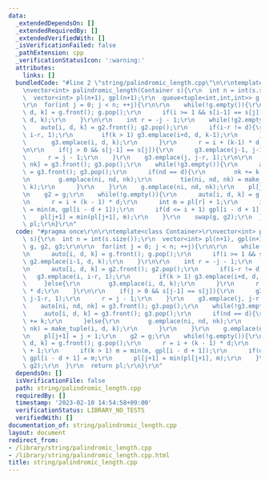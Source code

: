 ```yaml
---
data:
  _extendedDependsOn: []
  _extendedRequiredBy: []
  _extendedVerifiedWith: []
  _isVerificationFailed: false
  _pathExtension: cpp
  _verificationStatusIcon: ':warning:'
  attributes:
    links: []
  bundledCode: "#line 2 \"string/palindromic_length.cpp\"\n\r\ntemplate<class Container>\r\
    \nvector<int> palindromic_length(Container s){\r\n  int n = int(s.size());\r\n\
    \  vector<int> pl(n+1), gpl(n+1);\r\n  queue<tuple<int,int,int>> g, g2, g3;\r\n\
    \r\n  for(int j = 0; j < n; ++j){\r\n\r\n    while(!g.empty()){\r\n      auto[i,\
    \ d, k] = g.front(); g.pop();\r\n      if(i >= 1 && s[i-1] == s[j]) g2.emplace(i-1,\
    \ d, k);\r\n    }\r\n\r\n    int r = -j - 1;\r\n    while(!g2.empty()){\r\n  \
    \    auto[i, d, k] = g2.front(); g2.pop();\r\n      if(i-r != d){\r\n        g3.emplace(i,\
    \ i-r, 1);\r\n        if(k > 1) g3.emplace(i+d, d, k-1);\r\n      }else{\r\n \
    \       g3.emplace(i, d, k);\r\n      }\r\n      r = i + (k-1) * d;\r\n    }\r\
    \n\r\n    if(j > 0 && s[j-1] == s[j]){\r\n      g3.emplace(j-1, j-1-r, 1);\r\n\
    \      r = j - 1;\r\n    }\r\n    g3.emplace(j, j-r, 1);\r\n\r\n    auto[ni, nd,\
    \ nk] = g3.front(); g3.pop();\r\n    while(!g3.empty()){\r\n      auto[i, d, k]\
    \ = g3.front(); g3.pop();\r\n      if(nd == d){\r\n        nk += k;\r\n      }else{\r\
    \n        g.emplace(ni, nd, nk);\r\n        tie(ni, nd, nk) = make_tuple(i, d,\
    \ k);\r\n      }\r\n    }\r\n    g.emplace(ni, nd, nk);\r\n    pl[j+1] = j + 1;\r\
    \n    g2 = g;\r\n    while(!g.empty()){\r\n      auto[i, d, k] = g.front(); g.pop();\r\
    \n      r = i + (k - 1) * d;\r\n      int m = pl[r] + 1;\r\n      if(k > 1) m\
    \ = min(m, gpl[i - d + 1]);\r\n      if(d <= i + 1) gpl[i - d + 1] = m;\r\n  \
    \    pl[j+1] = min(pl[j+1], m);\r\n    }\r\n    swap(g, g2);\r\n  }\r\n  return\
    \ pl;\r\n}\r\n"
  code: "#pragma once\r\n\r\ntemplate<class Container>\r\nvector<int> palindromic_length(Container\
    \ s){\r\n  int n = int(s.size());\r\n  vector<int> pl(n+1), gpl(n+1);\r\n  queue<tuple<int,int,int>>\
    \ g, g2, g3;\r\n\r\n  for(int j = 0; j < n; ++j){\r\n\r\n    while(!g.empty()){\r\
    \n      auto[i, d, k] = g.front(); g.pop();\r\n      if(i >= 1 && s[i-1] == s[j])\
    \ g2.emplace(i-1, d, k);\r\n    }\r\n\r\n    int r = -j - 1;\r\n    while(!g2.empty()){\r\
    \n      auto[i, d, k] = g2.front(); g2.pop();\r\n      if(i-r != d){\r\n     \
    \   g3.emplace(i, i-r, 1);\r\n        if(k > 1) g3.emplace(i+d, d, k-1);\r\n \
    \     }else{\r\n        g3.emplace(i, d, k);\r\n      }\r\n      r = i + (k-1)\
    \ * d;\r\n    }\r\n\r\n    if(j > 0 && s[j-1] == s[j]){\r\n      g3.emplace(j-1,\
    \ j-1-r, 1);\r\n      r = j - 1;\r\n    }\r\n    g3.emplace(j, j-r, 1);\r\n\r\n\
    \    auto[ni, nd, nk] = g3.front(); g3.pop();\r\n    while(!g3.empty()){\r\n \
    \     auto[i, d, k] = g3.front(); g3.pop();\r\n      if(nd == d){\r\n        nk\
    \ += k;\r\n      }else{\r\n        g.emplace(ni, nd, nk);\r\n        tie(ni, nd,\
    \ nk) = make_tuple(i, d, k);\r\n      }\r\n    }\r\n    g.emplace(ni, nd, nk);\r\
    \n    pl[j+1] = j + 1;\r\n    g2 = g;\r\n    while(!g.empty()){\r\n      auto[i,\
    \ d, k] = g.front(); g.pop();\r\n      r = i + (k - 1) * d;\r\n      int m = pl[r]\
    \ + 1;\r\n      if(k > 1) m = min(m, gpl[i - d + 1]);\r\n      if(d <= i + 1)\
    \ gpl[i - d + 1] = m;\r\n      pl[j+1] = min(pl[j+1], m);\r\n    }\r\n    swap(g,\
    \ g2);\r\n  }\r\n  return pl;\r\n}\r\n"
  dependsOn: []
  isVerificationFile: false
  path: string/palindromic_length.cpp
  requiredBy: []
  timestamp: '2023-02-10 14:54:58+09:00'
  verificationStatus: LIBRARY_NO_TESTS
  verifiedWith: []
documentation_of: string/palindromic_length.cpp
layout: document
redirect_from:
- /library/string/palindromic_length.cpp
- /library/string/palindromic_length.cpp.html
title: string/palindromic_length.cpp
---
```

